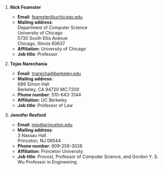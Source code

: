 1. **Nick Feamster**  
   - **Email**: feamster@uchicago.edu  
   - **Mailing address**:  
     Department of Computer Science  
     University of Chicago  
     5730 South Ellis Avenue  
     Chicago, Illinois 60637  
   - **Affiliation**: University of Chicago  
   - **Job title**: Professor

2. **Tejas Narechania**  
   - **Email**: tnarecha@berkeley.edu  
   - **Mailing address**:  
     689 Simon Hall  
     Berkeley, CA 94720 MC:7200  
   - **Phone number**: 510-643-3144  
   - **Affiliation**: UC Berkeley  
   - **Job title**: Professor of Law

3. **Jennifer Rexford**  
   - **Email**: jrex@princeton.edu  
   - **Mailing address**:  
     3 Nassau Hall  
     Princeton, NJ 08544  
   - **Phone number**: 609-258-3026  
   - **Affiliation**: Princeton University  
   - **Job title**: Provost, Professor of Computer Science, and Gordon Y. S. Wu Professor in Engineering


